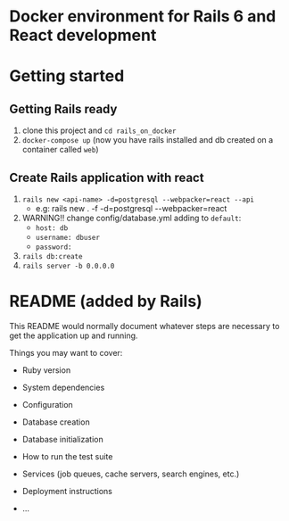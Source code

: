 # Docker environment for Rails 6 and React development

# Getting started

## Getting Rails ready
1. clone this project and `cd rails_on_docker`
2. `docker-compose up` (now you have rails installed and db created on a container called `web`)

## Create Rails application with react
1. `rails new <api-name> -d=postgresql --webpacker=react --api`
    *  e.g: rails new . -f -d=postgresql --webpacker=react
2. WARNING!! change config/database.yml adding to `default`: 
   * ``host: db``
   * ``username: dbuser``
   * ``password:``
2. `rails db:create`
3. `rails server -b 0.0.0.0`

# README (added by Rails)

This README would normally document whatever steps are necessary to get the
application up and running.

Things you may want to cover:

* Ruby version

* System dependencies

* Configuration

* Database creation

* Database initialization

* How to run the test suite

* Services (job queues, cache servers, search engines, etc.)

* Deployment instructions

* ...
